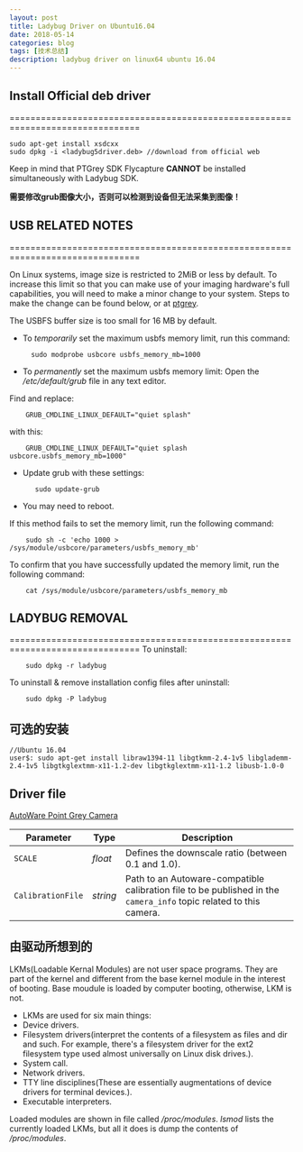 ```yaml
---
layout: post
title: Ladybug Driver on Ubuntu16.04
date: 2018-05-14
categories: blog
tags: [技术总结]
description: ladybug driver on linux64 ubuntu 16.04
---
```


## Install Official deb driver
===============================================================================

```
sudo apt-get install xsdcxx
sudo dpkg -i <ladybug5driver.deb> //download from official web
```

Keep in mind that PTGrey SDK Flycapture **CANNOT** be installed simultaneously with Ladybug SDK.

**需要修改grub图像大小，否则可以检测到设备但无法采集到图像！**

## USB RELATED NOTES
===============================================================================

On Linux systems, image size is restricted to 2MiB or less by default. To
increase this limit so that you can make use of your imaging hardware's full
capabilities, you will need to make a minor change to your system. Steps to
make the change can be found below, or at [ptgrey](https://www.ptgrey.com/tan/10685#ConfiguringUSBFS).

The USBFS buffer size is too small for 16 MB by default.

* To *temporarily* set the maximum usbfs memory limit, run this command:

        sudo modprobe usbcore usbfs_memory_mb=1000

* To *permanently* set the maximum usbfs memory limit: Open the */etc/default/grub* file in any text editor. 

Find and replace:

        GRUB_CMDLINE_LINUX_DEFAULT="quiet splash"

with this:

        GRUB_CMDLINE_LINUX_DEFAULT="quiet splash usbcore.usbfs_memory_mb=1000"


* Update grub with these settings:

         sudo update-grub


* You may need to reboot.


If this method fails to set the memory limit, run the following command:

        sudo sh -c 'echo 1000 > /sys/module/usbcore/parameters/usbfs_memory_mb'


To confirm that you have successfully updated the memory limit, run the following command:

        cat /sys/module/usbcore/parameters/usbfs_memory_mb


## LADYBUG REMOVAL
===============================================================================
To uninstall:

        sudo dpkg -r ladybug

To uninstall & remove installation config files after uninstall:

        sudo dpkg -P ladybug

## 可选的安装

```
//Ubuntu 16.04
user$: sudo apt-get install libraw1394-11 libgtkmm-2.4-1v5 libglademm-2.4-1v5 libgtkglextmm-x11-1.2-dev libgtkglextmm-x11-1.2 libusb-1.0-0
```

## Driver file

[AutoWare Point Grey Camera](https://github.com/CPFL/Autoware/tree/master/ros/src/sensing/drivers/camera/packages/pointgrey)


|Parameter| Type| Description|
----------|-----|--------
|`SCALE`|*float*|Defines the downscale ratio (between 0.1 and 1.0).|
|`CalibrationFile`|*string*|Path to an Autoware-compatible calibration file to be published in the `camera_info` topic related to this camera.|


## 由驱动所想到的

LKMs(Loadable Kernal Modules) are not user space programs. They are part of the kernel and different from the base kernel module in the interest of booting. Base moudule is loaded by computer booting, otherwise, LKM is not.

* LKMs are used for six main things: 
* Device drivers. 
* Filesystem drivers(interpret the contents of a filesystem as files and dir and such. For example, there's a filesystem driver for the ext2 filesystem type used almost universally on Linux disk drives.).
* System call. 
* Network drivers. 
* TTY line disciplines(These are essentially augmentations of device drivers for terminal devices.).
* Executable interpreters. 

Loaded modules are shown in file called */proc/modules*. *lsmod* lists the currently loaded LKMs, but all it does is dump the contents of */proc/modules*.





